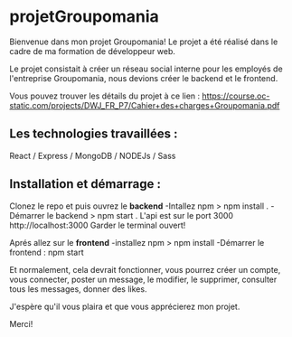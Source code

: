 # projetGroupomania


Bienvenue dans mon projet Groupomania!
Le projet a été réalisé dans le cadre de ma formation de développeur web.

Le projet consistait à créer un réseau social interne pour les employés de l'entreprise Groupomania, nous devions créer le backend et le frontend. 

Vous pouvez trouver les détails du projet à ce lien : https://course.oc-static.com/projects/DWJ_FR_P7/Cahier+des+charges+Groupomania.pdf

## Les technologies travaillées : 
React / Express / MongoDB / NODEJs / Sass

## Installation et démarrage :
Clonez le repo et puis ouvrez le **backend** 
-Intallez npm > npm install . 
-Démarrer le backend > npm start .
L'api est sur le port 3000
http://localhost:3000 
Garder le terminal ouvert!

Aprés allez sur le **frontend**
-installez npm > npm install
-Démarrer le frontend :  npm start

Et normalement, cela devrait fonctionner, vous pourrez créer un compte, vous connecter, poster un message, le modifier, le supprimer, consulter tous les messages, donner des likes. 

J'espère qu'il vous plaira et que vous apprécierez mon projet. 

Merci!
